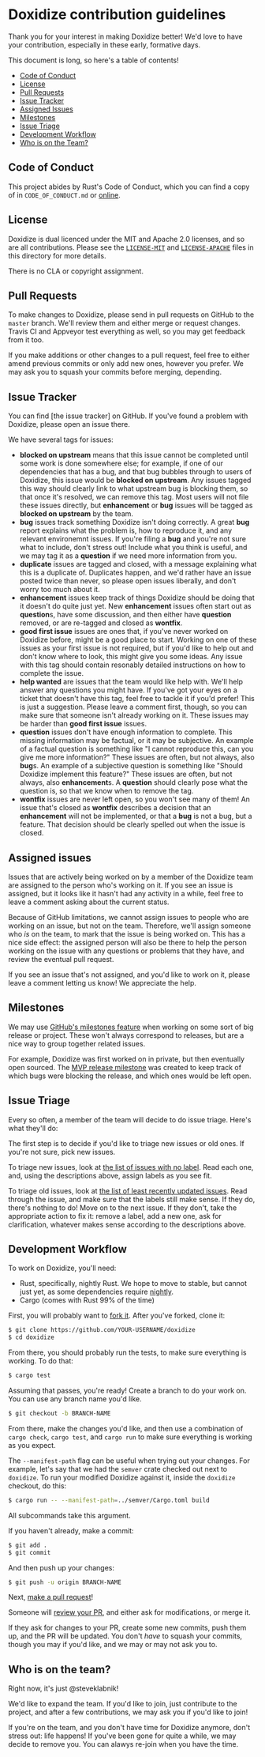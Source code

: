 # Doxidize contribution guidelines

Thank you for your interest in making Doxidize better! We'd love to have your
contribution, especially in these early, formative days.

This document is long, so here's a table of contents!

* [Code of Conduct](#code-of-conduct)
* [License](#license)
* [Pull Requests](#pull-requests)
* [Issue Tracker](#issue-tracker)
* [Assigned Issues](#assigned-issues)
* [Milestones](#milestones)
* [Issue Triage](#issue-triage)
* [Development Workflow](#development-workflow)
* [Who is on the Team?](#who-is-on-the-team)

## Code of Conduct

This project abides by Rust's Code of Conduct, which you can find a copy of
in `CODE_OF_CONDUCT.md` or [online](https://www.rust-lang.org/conduct.html).

## License

Doxidize is dual licenced under the MIT and Apache 2.0 licenses, and so are
all contributions. Please see the [`LICENSE-MIT`] and [`LICENSE-APACHE`]
files in this directory for more details.

There is no CLA or copyright assignment.

[`LICENSE-MIT`]: https://github.com/steveklabnik/rustdoc/blob/master/LICENSE-MIT
[`LICENSE-APACHE`]: https://github.com/steveklabnik/rustdoc/blob/master/LICENSE-APACHE

## Pull Requests

To make changes to Doxidize, please send in pull requests on GitHub to the
`master` branch. We'll review them and either merge or request changes. Travis
CI and Appveyor test everything as well, so you may get feedback from it too.

If you make additions or other changes to a pull request, feel free to either amend
previous commits or only add new ones, however you prefer. We may ask you to squash
your commits before merging, depending.

## Issue Tracker

You can find [the issue tracker] on GitHub. If you've found a problem with
Doxidize, please open an issue there.

[issue tracker]: https://github.com/steveklabnik/doxidize/issues

We have several tags for issues:

* **blocked on upstream** means that this issue cannot be completed until
  some work is done somewhere else; for example, if one of our dependencies
  that has a bug, and that bug bubbles through to users of Doxidize, this
  issue would be **blocked on upstream**. Any issues tagged this way should
  clearly link to what upstream bug is blocking them, so that once it's
  resolved, we can remove this tag. Most users will not file these issues
  directly, but **enhancement** or **bug** issues will be tagged as
  **blocked on upstream** by the team.
* **bug** issues track something Doxidize isn't doing correctly. A great
  **bug** report explains what the problem is, how to reproduce it, and any
  relevant environemnt issues. If you're filing a **bug** and you're not
  sure what to include, don't stress out! Include what you think is useful,
  and we may tag it as a **question** if we need more information from you.
* **duplicate** issues are tagged and closed, with a message explaining what
  this is a duplicate of. Duplicates happen, and we'd rather have an issue
  posted twice than never, so please open issues liberally, and don't worry
  too much about it.
* **enhancement** issues keep track of things Doxidize should be doing that it
  doesn't do quite just yet. New **enhancement** issues often start out as
  **question**s, have some discussion, and then either have **question**
  removed, or are re-tagged and closed as **wontfix**.
* **good first issue** issues are ones that, if you've never worked on Doxidize
  before, might be a good place to start. Working on one of these issues as
  your first issue is not required, but if you'd like to help out and don't
  know where to look, this might give you some ideas. Any issue with this
  tag should contain resonably detailed instructions on how to complete
  the issue.
* **help wanted** are issues that the team would like help with. We'll help
  answer any questions you might have. If you've got your eyes on a ticket
  that doesn't have this tag, feel free to tackle it if you'd prefer! This is
  just a suggestion. Please leave a comment first, though, so you can make sure
  that someone isn't already working on it. These issues may be harder than
  **good first issue** issues.
* **question** issues don't have enough information to complete. This missing
  information may be factual, or it may be subjective. An example of a
  factual question is something like "I cannot reproduce this, can you give
  me more information?" These issues are often, but not always, also **bug**s.
  An example of a subjective question is something like "Should Doxidize
  implement this feature?" These issues are often, but not always, also
  **enhancement**s. A **question** should clearly pose what the question is,
  so that we know when to remove the tag.
* **wontfix** issues are never left open, so you won't see many of them!
  An issue that's closed as **wontfix** describes a decision that an
  **enhancement** will not be implemented, or that a **bug** is not
  a bug, but a feature. That decision should be clearly spelled out when
  the issue is closed.

## Assigned issues

Issues that are actively being worked on by a member of the Doxidize team are
assigned to the person who's working on it. If you see an issue is assigned,
but it looks like it hasn't had any activity in a while, feel free to
leave a comment asking about the current status.

Because of GitHub limitations, we cannot assign issues to people who are
working on an issue, but not on the team. Therefore, we'll assign someone
who *is* on the team, to mark that the issue is being worked on. This has
a nice side effect: the assigned person will also be there to help the
person working on the issue with any questions or problems that they
have, and review the eventual pull request.

If you see an issue that's not assigned, and you'd like to work on it,
please leave a comment letting us know! We appreciate the help.

## Milestones

We may use [GitHub's milestones feature] when working on some sort of big
release or project. These won't always correspond to releases, but are a nice
way to group together related issues.

For example, Doxidize was first worked on in private, but then eventually
open sourced. The [MVP release milestone] was created to keep track of which
bugs were blocking the release, and which ones would be left open.

[GitHub's milestones feature]: https://github.com/steveklabnik/doxidize/milestones
[MVP release milestone]: https://github.com/steveklabnik/doxidize/milestone/1

## Issue Triage

Every so often, a member of the team will decide to do issue triage. Here's
what they'll do:

The first step is to decide if you'd like to triage new issues or old ones.
If you're not sure, pick new issues.

To triage new issues, look at [the list of issues with no label]. Read each
one, and, using the descriptions above, assign labels as you see fit.

[the list of issues with no label]: https://github.com/steveklabnik/doxidize/issues?q=is%3Aopen+is%3Aissue+no%3Alabel

To triage old issues, look at [the list of least recently updated issues].
Read through the issue, and make sure that the labels still make sense. If
they do, there's nothing to do! Move on to the next issue. If they don't,
take the appropriate action to fix it: remove a label, add a new one, ask for
clarification, whatever makes sense according to the descriptions above.

[the list of least recently updated issues]: https://github.com/steveklabnik/doxidize/issues?q=is%3Aopen+is%3Aissue+sort%3Aupdated-asc

## Development Workflow

To work on Doxidize, you'll need:

* Rust, specifically, nightly Rust. We hope to move to stable, but cannot just
  yet, as some dependencies require [nightly].
* Cargo (comes with Rust 99% of the time)

[nightly]: https://github.com/rust-lang-nursery/rustup.rs/blob/master/README.md#working-with-nightly-rust

First, you will probably want to [fork it]. After you've forked, clone it:

[fork it]: https://help.github.com/articles/fork-a-repo/

```bash
$ git clone https://github.com/YOUR-USERNAME/doxidize
$ cd doxidize
```

From there, you should probably run the tests, to make sure everything
is working. To do that:

```bash
$ cargo test
```

Assuming that passes, you're ready! Create a branch to do your work on.
You can use any branch name you'd like.

```bash
$ git checkout -b BRANCH-NAME
```

From there, make the changes you'd like, and then use a combination
of `cargo check`, `cargo test`, and `cargo run` to make sure
everything is working as you expect.

The `--manifest-path` flag can be useful when trying out your changes.
For example, let's say that we had the `semver` crate checked out next
to `doxidize`. To run your modified Doxidize against it, inside the
`doxidize` checkout, do this:

```bash
$ cargo run -- --manifest-path=../semver/Cargo.toml build
```

All subcommands take this argument.


If you haven't already, make a commit:

```bash
$ git add .
$ git commit
```

And then push up your changes:

```bash
$ git push -u origin BRANCH-NAME
```

Next, [make a pull request]!

[make a pull request]: https://help.github.com/articles/creating-a-pull-request/

Someone will [review your PR], and either ask for modifications, or merge it.

[review your PR]: https://help.github.com/articles/about-pull-request-reviews/

If they ask for changes to your PR, create some new commits, push them up, and
the PR will be updated. You don't *have* to squash your commits, though you may
if you'd like, and we may or may not ask you to.

## Who is on the team?

Right now, it's just @steveklabnik!

We'd like to expand the team. If you'd like to join, just contribute to the
project, and after a few contributions, we may ask you if you'd like to
join!

If you're on the team, and you don't have time for Doxidize anymore, don't
stress out: life happens! If you've been gone for quite a while, we may
decide to remove you. You can alawys re-join when you have the time.
